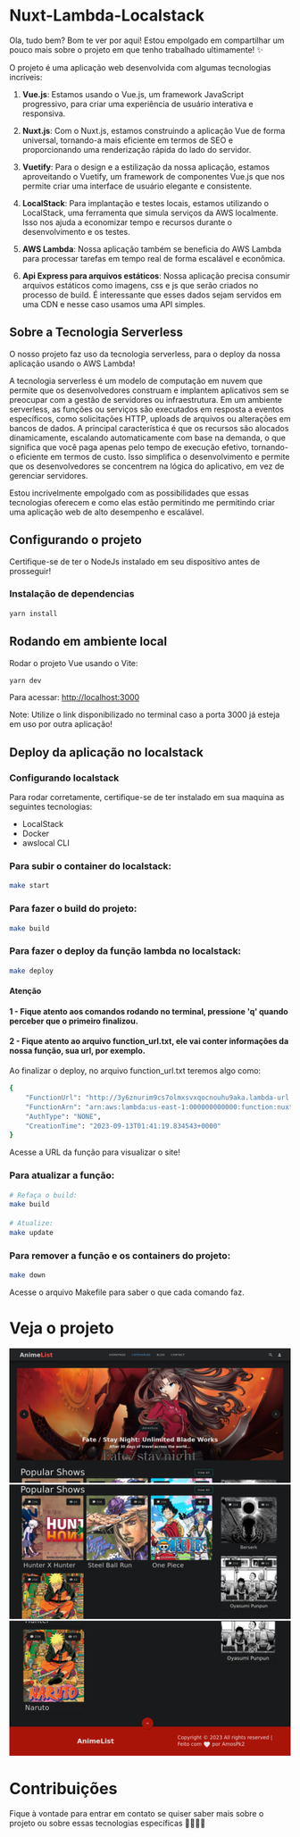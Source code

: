 # Nuxt-Lambda-Localstack

Ola, tudo bem? Bom te ver por aqui! Estou empolgado em compartilhar um pouco mais sobre o projeto em que tenho trabalhado ultimamente! ✨

O projeto é uma aplicação web desenvolvida com algumas tecnologias incríveis:

1. **Vue.js**: Estamos usando o Vue.js, um framework JavaScript progressivo, para criar uma experiência de usuário interativa e responsiva.

2. **Nuxt.js**: Com o Nuxt.js, estamos construindo a aplicação Vue de forma universal, tornando-a mais eficiente em termos de SEO e proporcionando uma renderização rápida do lado do servidor.

3. **Vuetify**: Para o design e a estilização da nossa aplicação, estamos aproveitando o Vuetify, um framework de componentes Vue.js que nos permite criar uma interface de usuário elegante e consistente.

4. **LocalStack**: Para implantação e testes locais, estamos utilizando o LocalStack, uma ferramenta que simula serviços da AWS localmente. Isso nos ajuda a economizar tempo e recursos durante o desenvolvimento e os testes.

5. **AWS Lambda**: Nossa aplicação também se beneficia do AWS Lambda para processar tarefas em tempo real de forma escalável e econômica.

6. **Api Express para arquivos estáticos**: Nossa aplicação precisa consumir arquivos estáticos como imagens, css e js que serão criados no processo de build. É interessante que esses dados sejam servidos em uma CDN e nesse caso usamos uma API simples.


## Sobre a Tecnologia Serverless

O nosso projeto faz uso da tecnologia serverless, para o deploy da nossa aplicação usando o AWS Lambda!

A tecnologia serverless é um modelo de computação em nuvem que permite que os desenvolvedores construam e implantem aplicativos sem se preocupar com a gestão de servidores ou infraestrutura. Em um ambiente serverless, as funções ou serviços são executados em resposta a eventos específicos, como solicitações HTTP, uploads de arquivos ou alterações em bancos de dados. A principal característica é que os recursos são alocados dinamicamente, escalando automaticamente com base na demanda, o que significa que você paga apenas pelo tempo de execução efetivo, tornando-o eficiente em termos de custo. Isso simplifica o desenvolvimento e permite que os desenvolvedores se concentrem na lógica do aplicativo, em vez de gerenciar servidores.

Estou incrivelmente empolgado com as possibilidades que essas tecnologias oferecem e como elas estão permitindo me permitindo criar uma aplicação web de alto desempenho e escalável. 

## Configurando o projeto

Certifique-se de ter o NodeJs instalado em seu dispositivo antes de prosseguir!
### Instalação de dependencias

```bash
yarn install
```

## Rodando em ambiente local

Rodar o projeto Vue usando o Vite:

```bash
yarn dev
```
Para acessar: 
[http://localhost:3000](http://localhost:3000)

Note: Utilize o link disponibilizado no terminal caso a porta 3000 já esteja em uso por outra aplicação!
## Deploy da aplicação no localstack

### Configurando localstack

Para rodar corretamente, certifique-se de ter instalado em sua maquina as seguintes tecnologias:

- LocalStack
- Docker
- awslocal CLI

### Para subir o container do localstack:

```bash
make start
```

### Para fazer o build do projeto:

```bash
make build
```

###  Para fazer o deploy da função lambda no localstack:

```bash
make deploy
```
#### Atenção
#### 1 - Fique atento aos comandos rodando no terminal, pressione 'q' quando perceber que o primeiro finalizou.
####  2 - Fique atento ao arquivo function_url.txt, ele vai conter informações da nossa função, sua url, por exemplo.

Ao finalizar o deploy, no arquivo function_url.txt teremos algo como:
```bash
{
    "FunctionUrl": "http://3y6znurim9cs7olmxsvxqocnouhu9aka.lambda-url.us-east-1.localhost.localstack.cloud:4566/",
    "FunctionArn": "arn:aws:lambda:us-east-1:000000000000:function:nuxt-on-lambda",
    "AuthType": "NONE",
    "CreationTime": "2023-09-13T01:41:19.834543+0000"
}

```

Acesse a URL da função para visualizar o site!

### Para atualizar a função:
```bash
# Refaça o build:
make build

# Atualize:
make update
```

### Para remover a função e os containers do projeto:
```bash
make down
```

Acesse o arquivo Makefile para saber o que cada comando faz.

# Veja o projeto

![Image 1](assets/Captura%20de%20tela%20de%202023-09-12%2022-11-01.png)
![Image 2](assets/Captura%20de%20tela%20de%202023-09-12%2022-11-12.png)
![Image 3](assets/Captura%20de%20tela%20de%202023-09-12%2022-13-24.png)
# Contribuições

Fique à vontade para entrar em contato se quiser saber mais sobre o projeto ou sobre essas tecnologias específicas 👨‍💻💡🌐
